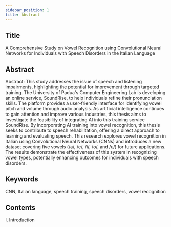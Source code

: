 ```yaml
---
sidebar_position: 1
title: Abstract
---
```



## Title

A Comprehensive Study on Vowel Recognition using Convolutional Neural Networks for Individuals with Speech Disorders in the Italian Language

## Abstract

Abstract: This study addresses the issue of speech and listening impairments, highlighting the potential for improvement through targeted training. The University of Padua's Computer Engineering Lab is developing an online service, SoundRise, to help individuals refine their pronunciation skills. The platform provides a user-friendly interface for identifying vowel pitch and volume through audio analysis. As artificial intelligence continues to gain attention and improve various industries, this thesis aims to investigate the feasibility of integrating AI into this training service SoundRise. By incorporating AI training into vowel recognition, this thesis seeks to contribute to speech rehabilitation, offering a direct approach to learning and evaluating speech. This research explores vowel recognition in Italian using Convolutional Neural Networks (CNNs) and introduces a new dataset covering five vowels (/a/, /e/, /i/, /o/, and /u/) for future applications. The results demonstrate the effectiveness of this system in recognizing vowel types, potentially enhancing outcomes for individuals with speech disorders. 

## Keywords

CNN, Italian language, speech training, speech disorders, vowel recognition

## Contents
I. Introduction


